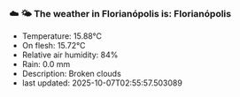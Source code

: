 ### ☁️ 🌤️  The weather in Florianópolis is: Florianópolis

- Temperature: 15.88°C
- On flesh: 15.72°C
- Relative air humidity: 84%
- Rain: 0.0 mm
- Description: Broken clouds
- last updated: 2025-10-07T02:55:57.503089
